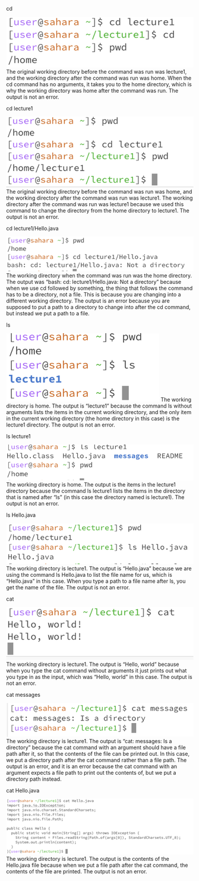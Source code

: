 cd

![Image](1-1.png)
The original working directory before the command was run was lecture1, and the working directory after the command was run was home. 
When the cd command has no arguments, it takes you to the home directory, which is why the working directory was home after the command was run. 
The output is not an error.

cd lecture1

![Image](1-2.png)
The original working directory before the command was run was home, and the working directory after the command was run was lecture1.
The working directory after the command was run was lecture1 because we used this command to change the directory from the home directory to lecture1.
The output is not an error.

cd lecture1/Hello.java

![Image](1-3.png)
The working directory when the command was run was the home directory.
The output was “bash: cd: lecture1/Hello.java: Not a directory” because when we use cd followed by something, the thing that follows the command has to be a directory, not a file. This is because you are changing into a different working directory.
The output is an error because you are supposed to put a path to a directory to change into after the cd command, but instead we put a path to a file.

ls

![Image](1-4.png)
The working directory is home.
The output is “lecture1” because the command ls without arguments lists the items in the current working directory, and the only item in the current working directory (the home directory in this case) is the lecture1 directory.
The output is not an error.

ls lecture1

![Image](1-5.png)
The working directory is home.
The output is the items in the lecture1 directory because the command ls lecture1 lists the items in the directory that is named after “ls” (in this case the directory named is lecture1).
The output is not an error.

ls Hello.java

![Image](1-6.png)
The working directory is lecture1.
The output is “Hello.java” because we are using the command ls Hello.java to list the file name for us, which is “Hello.java” in this case. When you type a path to a file name after ls, you get the name of the file.
The output is not an error. 

cat

![Image](1-7.png)
The working directory is lecture1.
The output is “Hello, world” because when you type the cat command without arguments it just prints out what you type in as the input, which was “Hello, world” in this case.
The output is not an error. 

cat messages

![Image](1-8.png)
The working directory is lecture1.
The output is “cat: messages: Is a directory” because the cat command with an argument should have a file path after it, so that the contents of the file can be printed out. In this case, we put a directory path after the cat command rather than a file path.
The output is an error, and it is an error because the cat command with an argument expects a file path to print out the contents of, but we put a directory path instead. 

cat Hello.java

![Image](1-9.png)
The working directory is lecture1.
The output is the contents of the Hello.java file because when we put a file path after the cat command, the contents of the file are printed.
The output is not an error. 

